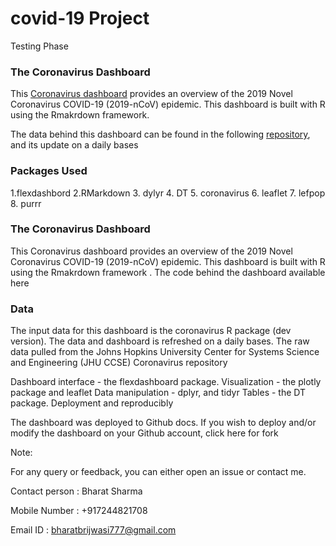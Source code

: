 # covid-19 Project
Testing Phase

### The Coronavirus Dashboard

This [Coronavirus
dashboard](https://bharatbrijwasi.github.io/covid-19/)
provides an overview of the 2019 Novel Coronavirus COVID-19 (2019-nCoV)
epidemic. This dashboard is built with R using the Rmakrdown framework.

The data behind this dashboard can be found in the following
[repository](https://github.com/bharatbrijwasi/covid-19), and its update
on a daily bases

### Packages Used
1.flexdashbord
2.RMarkdown
3. dylyr
4. DT
5. coronavirus
6. leaflet
7. lefpop 
8. purrr

### The Coronavirus Dashboard

This Coronavirus dashboard provides an overview of the 2019 Novel Coronavirus COVID-19 (2019-nCoV) epidemic. This dashboard is built with R using the Rmakrdown framework . The code behind the dashboard available here

### Data

The input data for this dashboard is the coronavirus R package (dev version). The data and dashboard is refreshed on a daily bases. The raw data pulled from the Johns Hopkins University Center for Systems Science and Engineering (JHU CCSE) Coronavirus repository

Dashboard interface - the flexdashboard package.
Visualization - the plotly package and leaflet
Data manipulation - dplyr, and tidyr
Tables - the DT package.
Deployment and reproducibly

The dashboard was deployed to Github docs. If you wish to deploy and/or modify the dashboard on your Github account, click here for fork

Note:

For any query or feedback, you can either open an issue or contact me.

Contact person : Bharat Sharma

Mobile Number : +917244821708

Email ID : bharatbrijwasi777@gmail.com
